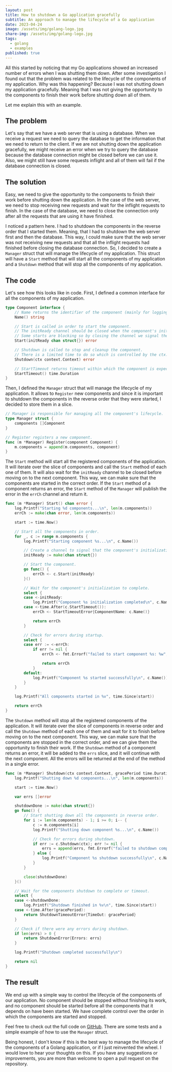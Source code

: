 ```yaml
---
layout: post
title: How to shutdown a Go application gracefully 
subtitle: An approach to manage the lifecycle of a Go application
date: 2023-04-24
image: /assets/img/golang-logo.jpg
share-img: /assets/img/golang-logo.jpg
tags:
  - golang
  - examples
published: true
---
```


All this started by noticing that my Go applications showed an increased number of errors when I was shutting them down. 
After some investigation I found out that the problem was related to the lifecycle of the components of my application.
Why was this happening? Because I was not shutting down my application gracefully. Meaning that I was not giving the
opportunity to the components to finish their work before shutting down all of them. 

Let me explain this with an example.

## The problem

Let's say that we have a web server that is using a database. When we receive a request we need to query the database to get
the information that we need to return to the client. If we are not shutting down the application gracefully, we might
receive an error when we try to query the database because the database connection might be closed before we can use it.
Also, we might still have some requests inflight and all of them will fail if the database connection is closed.

## The solution

Easy, we need to give the opportunity to the components to finish their work before shutting down the application.
In the case of the web server, we need to stop receiving new requests and wait for the inflight requests to finish.
In the case of the database, we need to close the connection only after all the requests that are using it have finished.

I noticed a pattern here. I had to shutdown the components in the reverse order that I started them. Meaning, that I had
to shutdown the web server first and then the database. This way, I could make sure that the web server was not receiving
new requests and that all the inflight requests had finished before closing the database connection. So, I decided to create
a `Manager` struct that will manage the lifecycle of my application. This struct will have a `Start` method that will start
all the components of my application and a `Shutdown` method that will stop all the components of my application.

## The code

Let's see how this looks like in code. First, I defined a common interface for all the components of my application.

```go
type Component interface {
	// Name returns the identifier of the component (mainly for logging purposes)
	Name() string

	// Start is called in order to start the component.
	// The initReady channel should be closed when the component's initialisation has finished. 
	// Some starts are blocking so by closing the channel we signal the manager that it can move on to the next component.
	Start(initReady chan struct{}) error

	// Shutdown is called to stop and cleanup the component.
	// There is a limited time to do so which is controlled by the ctx.
	Shutdown(ctx context.Context) error

	// StartTimeout returns timeout within which the component is expected to be start
	StartTimeout() time.Duration
}
```

Then, I defined the `Manager` struct that will manage the lifecycle of my application. It allows to `Register` new components
and since it is important to shutdown the components in the reverse order that they were started, I decided to store them
in a slice.

```go
// Manager is responsible for managing all the component's lifecycle.
type Manager struct {
	components []Component
}

// Register registers a new component.
func (m *Manager) Register(component Component) {
	m.components = append(m.components, component)
}
```

The `Start` method will start all the registered components of the application. It will iterate over the slice of components and call
the `Start` method of each one of them. It will also wait for the `initReady` channel to be closed before moving on to the
next component. This way, we can make sure that the components are started in the correct order. If the `Start` method of a
component returns an error, the `Start` method of the `Manager` will publish the error in the `errCh` channel and return it. 

```go
func (m *Manager) Start() chan error {
	log.Printf("Starting %d components...\n", len(m.components))
	errCh := make(chan error, len(m.components))

	start := time.Now()

	// Start all the components in order.
	for _, c := range m.components {
		log.Printf("Starting component %s...\n", c.Name())

		// Create a channel to signal that the component's initialization is done.
		initReady := make(chan struct{})

		// Start the component.
		go func() {
			errCh <- c.Start(initReady)
		}()

		// Wait for the component's initialization to complete.
		select {
		case <-initReady:
			log.Printf("Component %s initialization completed\n", c.Name())
		case <-time.After(c.StartTimeout()):
			errCh <- StartTimeoutError{ComponentName: c.Name()}

			return errCh
		}

		// Check for errors during startup.
		select {
		case err := <-errCh:
			if err != nil {
				errCh <- fmt.Errorf("failed to start component %s: %w", c.Name(), err)

				return errCh
			}
		default:
			log.Printf("Component %s started successfully\n", c.Name())
		}
	}

	log.Printf("All components started in %v", time.Since(start))

	return errCh
}
```

The `Shutdown` method will stop all the registered components of the application. It will iterate over the slice of components in reverse order and call
the `Shutdown` method of each one of them and wait for it to finish before moving on to the next component. 
This way, we can make sure that the components are stopped in the correct order, and we can give them the
opportunity to finish their work. If the `Shutdown` method of a component returns an error, it will be added to 
the `errs` slice, and it will continue with the next component. All the errors will be returned at the end of the method in a single error.

```go
func (m *Manager) Shutdown(ctx context.Context, gracePeriod time.Duration) error {
	log.Printf("Shutting down %d components...\n", len(m.components))

	start := time.Now()

	var errs []error

	shutdownDone := make(chan struct{})
	go func() {
		// Start shutting down all the components in reverse order.
		for i := len(m.components) - 1; i >= 0; i-- {
			c := m.components[i]
			log.Printf("Shutting down component %s...\n", c.Name())

			// Check for errors during shutdown.
			if err := c.Shutdown(ctx); err != nil {
				errs = append(errs, fmt.Errorf("failed to shutdown component %s: %w", c.Name(), err))
			} else {
				log.Printf("Component %s shutdown successfully\n", c.Name())
			}
		}

		close(shutdownDone)
	}()

	// Wait for the components shutdown to complete or timeout.
	select {
	case <-shutdownDone:
		log.Printf("Shutdown finished in %v\n", time.Since(start))
	case <-time.After(gracePeriod):
		return ShutdownTimeoutError{TimeOut: gracePeriod}
	}

	// Check if there were any errors during shutdown.
	if len(errs) > 0 {
		return ShutdownError{Errors: errs}
	}

	log.Printf("Shutdown completed successfully\n")

	return nil
}
```

## The result

We end up with a simple way to control the lifecycle of the components of our application. No component should be 
stopped without finishing its work, and no component should be started before all the components that it depends on
have been started. We have complete control over the order in which the components are started and stopped.

Feel free to check out the full code on [GitHub](https://github.com/JosemyDuarte/ComponentManager). There are some tests and 
a simple example of how to use the `Manager` struct. 

Being honest, I don't know if this is the best way to manage the lifecycle of the components of a Golang application, or if I 
just reinvented the wheel. I would love to hear your thoughts on this. If you have any suggestions or improvements, you 
are more than welcome to open a pull request on the repository.


